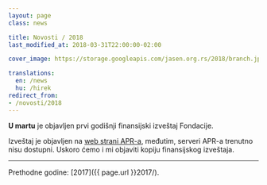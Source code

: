 ```yaml
---
layout: page
class: news

title: Novosti / 2018
last_modified_at: 2018-03-31T22:00:00-02:00

cover_image: https://storage.googleapis.com/jasen.org.rs/2018/branch.jpg

translations:
  en: /news
  hu: /hirek
redirect_from:
- /novosti/2018
---
```

**U martu** je objavljen prvi godišnji finansijski izveštaj Fondacije.

Izveštaj je objavljen na [web strani APR-a](http://www.apr.gov.rs), međutim,
serveri APR-a trenutno nisu dostupni. Uskoro ćemo i mi objaviti kopiju
finansijskog izveštaja.

---

Prethodne godine: [2017]({{ page.url }}2017/).
